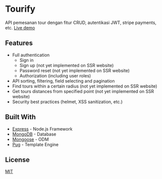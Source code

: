 <h1>Tourify</h1>
<p>API pemesanan tour dengan fitur CRUD, autentikasi JWT, stripe payments, etc. <a href="https://tourify-bicksoe.herokuapp.com">Live demo</a></p>
<h2>Features</h2>
<ul>
	<li>Full authentication
		<ul>
			<li>Sign in</li>
			<li>Sign up (not yet implemented on SSR website)</li>
			<li>Password reset (not yet implemented on SSR website)</li>
			<li>Authorization (including user roles)</li>
		</ul>
	</li>
	<li>API sorting, filtering, field selecting and pagination</li>
	<li>Find tours within a certain radius (not yet implemented on SSR website)</li>
	<li>Get tours distances from specified point (not yet implemented on SSR website)</li>
	<li>Security best practices (helmet, XSS sanitization, etc.)</li>
</ul>
<h2>Built With</h2>
<ul>
	<li><a href="https://github.com/expressjs/express">Express</a> - Node.js Framework</li>
	<li><a href="https://github.com/mongodb/mongo">MongoDB</a> - Database</li>
	<li><a href="https://github.com/Automattic/mongoose">Mongoose</a> - ODM</li>
	<li><a href="https://github.com/pugjs/pug">Pug</a> - Template Engine</li>
</ul>
<h2>License</h2>
<a href="https://opensource.org/licenses/MIT">MIT</a>
